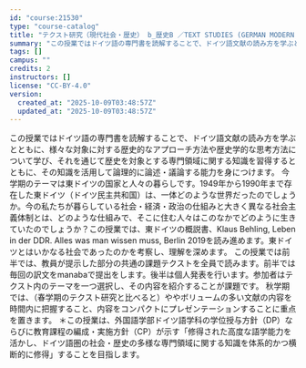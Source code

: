```yaml
---
id: "course:21530"
type: "course-catalog"
title: "テクスト研究（現代社会・歴史） b_歴史B ／TEXT STUDIES (GERMAN MODERN SOCIETY AND HISTORY) b"
summary: "この授業ではドイツ語の専門書を読解することで、ドイツ語文献の読み方を学ぶとともに、様々な対象に対する歴史的なアプローチ方法や歴史学的な思考方法について学び、それを通じて歴史を対象とする専門領域に関する知識を習得するとともに、その知識を活用し…"
tags: []
campus: ""
credits: 2
instructors: []
license: "CC-BY-4.0"
version:
  created_at: "2025-10-09T03:48:57Z"
  updated_at: "2025-10-09T03:48:57Z"
---
```

この授業ではドイツ語の専門書を読解することで、ドイツ語文献の読み方を学ぶとともに、様々な対象に対する歴史的なアプローチ方法や歴史学的な思考方法について学び、それを通じて歴史を対象とする専門領域に関する知識を習得するとともに、その知識を活用して論理的に論述・議論する能力を身につけます。 今学期のテーマは東ドイツの国家と人々の暮らしです。1949年から1990年まで存在した東ドイツ（ドイツ民主共和国）は、一体どのような世界だったのでしょうか。今の私たちが暮らしている社会・経済・政治の仕組みと大きく異なる社会主義体制とは、どのような仕組みで、そこに住む人々はこのなかでどのように生きていたのでしょうか？この授業では、東ドイツの概説書、Klaus Behling, Leben in der DDR. Alles was man wissen muss, Berlin 2019を読み進めます。東ドイツとはいかなる社会であったのかを考察し、理解を深めます。 この授業では前半では、教員が提示した部分の共通の課題テクストを全員で読みます。前半では毎回の訳文をmanabaで提出をします。後半は個人発表を行います。参加者はテクスト内のテーマを一つ選択し、その内容を紹介することが課題です。 秋学期では、（春学期のテクスト研究と比べると）ややボリュームの多い文献の内容を時間内に把握すること、内容をコンパクトにプレゼンテーションすることに重点を置きます。 ＊この授業は、外国語学部ドイツ語学科の学位授与方針（DP）ならびに教育課程の編成・実施方針（CP）が示す「修得された高度な語学能力を活かし、ドイツ語圏の社会・歴史の多様な専門領域に関する知識を体系的かつ横断的に修得」することを目指します。
